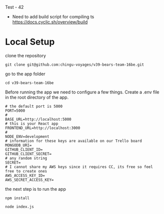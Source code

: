 Test - 42
- Need to add build script for compiling ts https://docs.cyclic.sh/overview/build

# Local Setup

clone the repository

```cli
git clone git@github.com:chingu-voyages/v39-bears-team-16be.git
```

go to the app folder

```cli
cd v39-bears-team-16be
```

Before running the app we need to configure a few things. Create a .env file in the root directory of the app.

```.env
# the default port is 5000
PORT=5000
#
BASE_URL=http://localhost:5000
# this is your React app
FRONTEND_URL=http://localhost:3000
#
NODE_ENV=development
# information for these keys are available on our Trello board
MONGODB_URI=
GITHUB_CLIENT_ID=
GITHUB_CLIENT_SECRET=
# any random string
SECRET=
# I cannot share my AWS keys since it requires CC, its free so feel free to create ones
AWS_ACCESS_KEY_ID=
AWS_SECRET_ACCESS_KEY=
```

the next step is to run the app

```cli
npm install
```

```cli
node index.js
```
